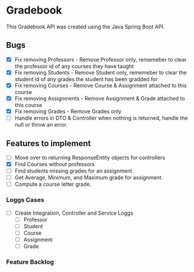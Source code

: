 # Gradebook

This Gradebook API was created using the Java Spring Boot API.

## Bugs

- [x] Fix removing Professors - Remove Professor only, rememeber to clear the professor id of any courses they have taught
- [x] Fix removing Students - Remove Student only, rememeber to clear the student id of any grades the student has been gradded for
- [x] Fix removing Courses - Remove Course & Assignment attached to this course
- [x] Fix removing Assignments - Remove Assignment & Grade attached to this course
- [x] Fix removing Grades - Remove Grades only
- [ ] Handle errors in DTO & Controller when nothing is returned, handle the null or throw an error.

## Features to implement

- [ ] Move over to returning ResponseEntity objects for controllers
- [x] Find Courses without professors
- [ ] Find students missing grades for an assignment.
- [ ] Get Average, Minimum, and Maximum grade for assignment.
- [ ] Compute a course letter grade.

### Loggs Cases

- [ ] Create Integration, Controller and Service Loggs
  - [ ] Professor
  - [ ] Student
  - [ ] Course
  - [ ] Assignment
  - [ ] Grade

### Feature Backlog
